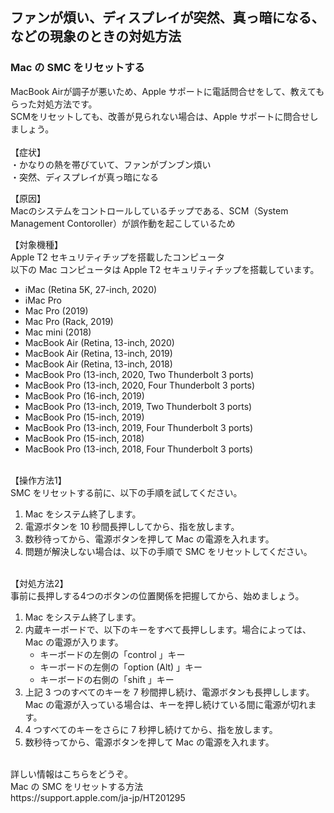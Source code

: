 ## ファンが煩い、ディスプレイが突然、真っ暗になる、などの現象のときの対処方法

### Mac の SMC をリセットする
MacBook Airが調子が悪いため、Apple サポートに電話問合せをして、教えてもらった対処方法です。<br>
SCMをリセットしても、改善が見られない場合は、Apple サポートに問合せしましょう。<br>
<br>
【症状】<br>
・かなりの熱を帯びていて、ファンがブンブン煩い<br>
・突然、ディスプレイが真っ暗になる<br>

【原因】<br>
Macのシステムをコントロールしているチップである、SCM（System Management Contoroller）が誤作動を起こしているため<br>

【対象機種】<br>
Apple T2 セキュリティチップを搭載したコンピュータ<br>
以下の Mac コンピュータは Apple T2 セキュリティチップを搭載しています。<br>
 - iMac (Retina 5K, 27-inch, 2020)
 - iMac Pro
 - Mac Pro (2019)
 - Mac Pro (Rack, 2019)
 - Mac mini (2018)
 - MacBook Air (Retina, 13-inch, 2020)
 - MacBook Air (Retina, 13-inch, 2019)
 - MacBook Air (Retina, 13-inch, 2018)
 - MacBook Pro (13-inch, 2020, Two Thunderbolt 3 ports)
 - MacBook Pro (13-inch, 2020, Four Thunderbolt 3 ports)
 - MacBook Pro (16-inch, 2019)
 - MacBook Pro (13-inch, 2019, Two Thunderbolt 3 ports)
 - MacBook Pro (15-inch, 2019)
 - MacBook Pro (13-inch, 2019, Four Thunderbolt 3 ports)
 - MacBook Pro (15-inch, 2018)
 - MacBook Pro (13-inch, 2018, Four Thunderbolt 3 ports)
<br>
【操作方法1】<br>
SMC をリセットする前に、以下の手順を試してください。

1. Mac をシステム終了します。
1. 電源ボタンを 10 秒間長押ししてから、指を放します。
1. 数秒待ってから、電源ボタンを押して Mac の電源を入れます。
1. 問題が解決しない場合は、以下の手順で SMC をリセットしてください。
<br>
【対処方法2】<br>
事前に長押しする4つのボタンの位置関係を把握してから、始めましょう。

1. Mac をシステム終了します。
1. 内蔵キーボードで、以下のキーをすべて長押しします。場合によっては、Mac の電源が入ります。
   - キーボードの左側の「control 」キー
   - キーボードの左側の「option (Alt) 」キー
   - キーボードの右側の「shift 」キー
1. 上記 3 つのすべてのキーを 7 秒間押し続け、電源ボタンも長押しします。Mac の電源が入っている場合は、キーを押し続けている間に電源が切れます。
1. 4 つすべてのキーをさらに 7 秒押し続けてから、指を放します。
1. 数秒待ってから、電源ボタンを押して Mac の電源を入れます。
<br>
詳しい情報はこちらをどうぞ。<br>
Mac の SMC をリセットする方法<br>
https://support.apple.com/ja-jp/HT201295<br>
